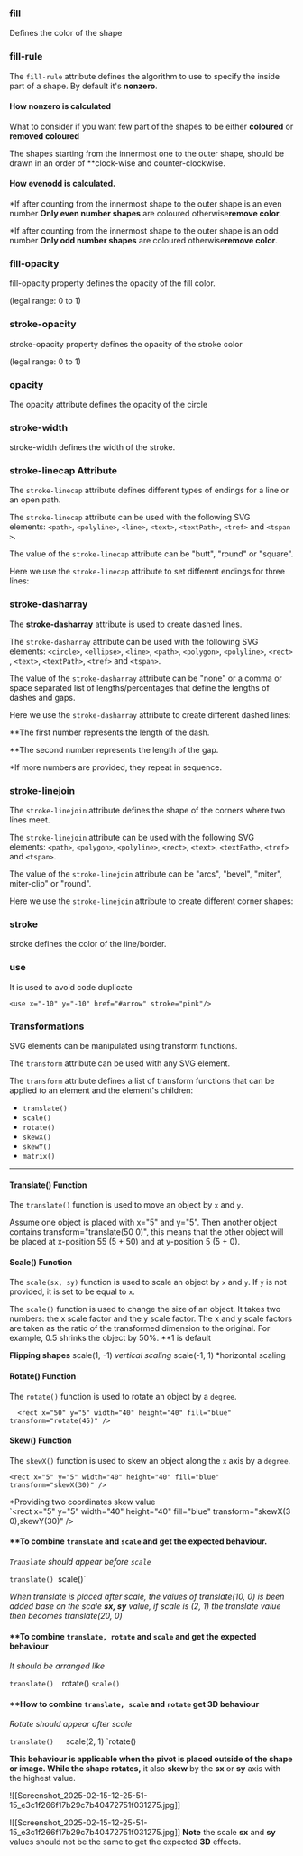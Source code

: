 ### fill

Defines the color of the shape 

### fill-rule

The `fill-rule` attribute defines the algorithm to use to specify the inside part of a shape. By default it's **nonzero**.

#### How **nonzero** is calculated

What to consider if you want few part of the shapes to be either **coloured** or **removed coloured**

The shapes starting from the innermost one to the outer shape, should be drawn in an order of **clock-wise and counter-clockwise.

#### How **evenodd** is calculated.

*If after counting from the innermost shape to the outer shape is an even number **Only even number shapes** are coloured otherwise**remove color**.

*If after counting from the innermost shape to the outer shape is an odd number **Only odd number shapes** are coloured otherwise**remove color**.

### fill-opacity

fill-opacity property defines the opacity of the fill color.

(legal range: 0 to 1)
### stroke-opacity 

stroke-opacity 
property defines the opacity of the stroke color

(legal range: 0 to 1)

### opacity 

The opacity attribute defines the opacity of the circle

### stroke-width

stroke-width defines the width of the stroke.

### stroke-linecap Attribute

The `stroke-linecap` attribute defines different types of endings for a line or an open path.

The `stroke-linecap` attribute can be used with the following SVG elements: `<path>`, `<polyline>`, `<line>`, `<text>`, `<textPath>`, `<tref>` and `<tspan>`.

The value of the `stroke-linecap` attribute can be "butt", "round" or "square".

Here we use the `stroke-linecap` attribute to set different endings for three lines:

### stroke-dasharray

The **stroke-dasharray** attribute is used to create dashed lines.

The `stroke-dasharray` attribute can be used with the following SVG elements: `<circle>`, `<ellipse>`, `<line>`, `<path>`, `<polygon>`, `<polyline>`, `<rect>`, `<text>`, `<textPath>`, `<tref>` and `<tspan>`.

The value of the `stroke-dasharray` attribute can be "none" or a comma or space separated list of lengths/percentages that define the lengths of dashes and gaps.

Here we use the `stroke-dasharray` attribute to create different dashed lines:


**The first number represents the length of the dash.

**The second number represents the length of the gap.

*If more numbers are provided, they repeat in sequence.

### stroke-linejoin 

The `stroke-linejoin` attribute defines the shape of the corners where two lines meet.

The `stroke-linejoin` attribute can be used with the following SVG elements: `<path>`, `<polygon>`, `<polyline>`, `<rect>`, `<text>`, `<textPath>`, `<tref>` and `<tspan>`.

The value of the `stroke-linejoin` attribute can be "arcs", "bevel", "miter", miter-clip" or "round".

Here we use the `stroke-linejoin` attribute to create different corner shapes:
### stroke

stroke defines the color of the line/border.

### use 

It is used to avoid code duplicate

`<use x="-10" y="-10" href="#arrow" stroke="pink"/>`

### Transformations

SVG elements can be manipulated using transform functions.

The `transform` attribute can be used with any SVG element.

The `transform` attribute defines a list of transform functions that can be applied to an element and the element's children:

- `translate()`
- `scale()`
- `rotate()`
- `skewX()`
- `skewY()`
- `matrix()`

---

#### Translate() Function

The `translate()` function is used to move an object by `x` and `y`.

Assume one object is placed with x="5" and y="5". Then another object contains transform="translate(50 0)", this means that the other object will be placed at x-position 55 (5 + 50) and at y-position 5 (5 + 0).

#### Scale() Function

The `scale(sx, sy)` function is used to scale an object by `x` and `y`. If `y` is not provided, it is set to be equal to `x`.

The `scale()` function is used to change the size of an object. It takes two numbers: the x scale factor and the y scale factor. The x and y scale factors are taken as the ratio of the transformed dimension to the original. For example, 0.5 shrinks the object by 50%.
**1 is default 

**Flipping shapes**
scale(1, -1) *vertical scaling*
scale(-1, 1) *horizontal scaling
#### Rotate() Function

The `rotate()` function is used to rotate an object by a `degree`.

`  <rect x="50" y="5" width="40" height="40" fill="blue" transform="rotate(45)" />`


#### Skew() Function

The `skewX()` function is used to skew an object along the `x` axis by a `degree`.

`<rect x="5" y="5" width="40" height="40" fill="blue" transform="skewX(30)" />`

*Providing two coordinates skew value
`<rect x="5" y="5" width="40" height="40" fill="blue" transform="skewX(30),skewY(30)" />

#### **To combine `translate` and `scale` and get the expected behaviour.

*`Translate` should appear before `scale`*

`translate()
`scale()`

*When translate is placed after scale, the values of translate(10, 0) is been added base on the scale **sx, sy** value, if scale is (2, 1) the translate value then becomes translate(20, 0)* 

#### **To combine `translate, rotate` and `scale` and get the expected behaviour

*It should be arranged like*

`translate() 
`rotate() 
`scale()`

#### **How to combine `translate, scale` and `rotate` get 3D behaviour

*Rotate should appear after scale*

`translate()  
`scale(2, 1)
`rotate()

**This behaviour is applicable when the pivot is placed outside of the shape or image. While the shape rotates,** it also **skew** by the **sx** or **sy** axis with the highest value.


![[Screenshot_2025-02-15-12-25-51-15_e3c1f266f17b29c7b40472751f031275.jpg]]

![[Screenshot_2025-02-15-12-25-51-15_e3c1f266f17b29c7b40472751f031275.jpg]]
**Note** the scale **sx** and **sy** values should not be the same to get the expected **3D** effects.
